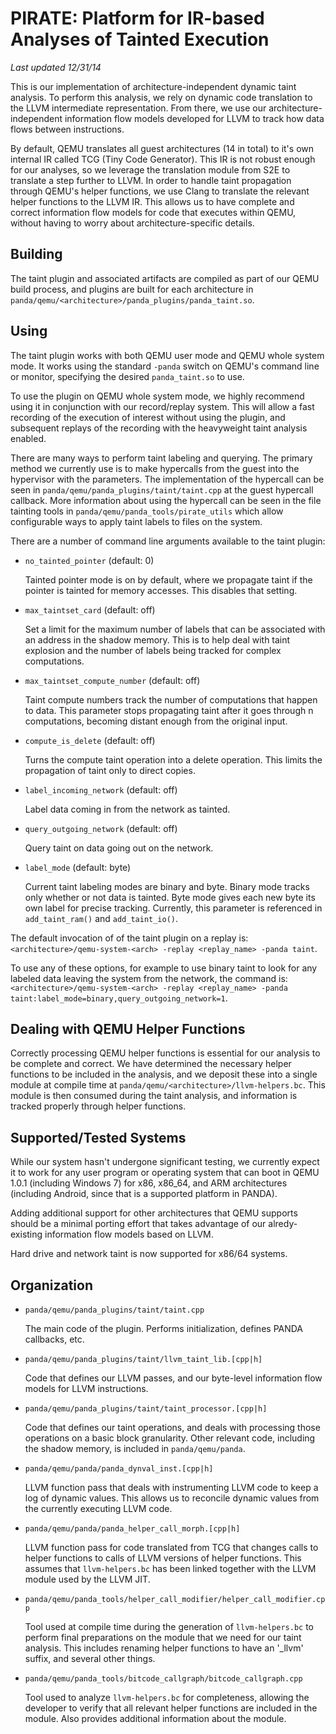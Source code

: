 PIRATE: Platform for IR-based Analyses of Tainted Execution
========

*Last updated 12/31/14*

This is our implementation of architecture-independent dynamic taint analysis.
To perform this analysis, we rely on dynamic code translation to the LLVM
intermediate representation.  From there, we use our architecture-independent
information flow models developed for LLVM to track how data flows between
instructions.

By default, QEMU translates all guest architectures (14 in total) to it's own
internal IR called TCG (Tiny Code Generator).  This IR is not robust enough for
our analyses, so we leverage the translation module from S2E to translate a step
further to LLVM.  In order to handle taint propagation through QEMU's helper
functions, we use Clang to translate the relevant helper functions to the LLVM
IR.  This allows us to have complete and correct information flow models for
code that executes within QEMU, without having to worry about
architecture-specific details.

Building
--------
The taint plugin and associated artifacts are compiled as part of our QEMU build
process, and plugins are built for each architecture in
`panda/qemu/<architecture>/panda_plugins/panda_taint.so`.

Using
--------
The taint plugin works with both QEMU user mode and QEMU whole system mode.  It
works using the standard `-panda` switch on QEMU's command line or
monitor, specifying the desired `panda_taint.so` to use.

To use the plugin on QEMU whole system mode, we highly recommend using it in
conjunction with our record/replay system.  This will allow a fast recording of
the execution of interest without using the plugin, and subsequent replays of
the recording with the heavyweight taint analysis enabled.

There are many ways to perform taint labeling and querying.  The primary method
we currently use is to make hypercalls from the guest into the hypervisor with
the parameters.  The implementation of the hypercall can be seen in
`panda/qemu/panda_plugins/taint/taint.cpp` at the guest hypercall callback.
More information about using the hypercall can be seen in the file tainting
tools in `panda/qemu/panda_tools/pirate_utils` which allow configurable
ways to apply taint labels to files on the system.

There are a number of command line arguments available to the taint plugin:

* `no_tainted_pointer` (default: 0)

   Tainted pointer mode is on by default, where we propagate taint if the
   pointer is tainted for memory accesses.  This disables that setting.

* `max_taintset_card` (default: off)

   Set a limit for the maximum number of labels that can be associated with an
   address in the shadow memory.  This is to help deal with taint explosion and
   the number of labels being tracked for complex computations.

* `max_taintset_compute_number` (default: off)

   Taint compute numbers track the number of computations that happen to data.
   This parameter stops propagating taint after it goes through n computations,
   becoming distant enough from the original input.

* `compute_is_delete` (default: off)

   Turns the compute taint operation into a delete operation.  This limits the
   propagation of taint only to direct copies.

* `label_incoming_network` (default: off)

   Label data coming in from the network as tainted.

* `query_outgoing_network` (default: off)

   Query taint on data going out on the network.

* `label_mode` (default: byte)

   Current taint labeling modes are binary and byte.  Binary mode tracks only
   whether or not data is tainted.  Byte mode gives each new byte its own label
   for precise tracking.  Currently, this parameter is referenced in
   `add_taint_ram()` and `add_taint_io()`.

The default invocation of of the taint plugin on a replay is:
`<architecture>/qemu-system-<arch> -replay <replay_name> -panda taint`.

To use any of these options, for example to use binary taint to look for any
labeled data leaving the system from the network, the command is:
`<architecture>/qemu-system-<arch> -replay <replay_name> -panda
taint:label_mode=binary,query_outgoing_network=1`.

Dealing with QEMU Helper Functions
--------
Correctly processing QEMU helper functions is essential for our analysis to be
complete and correct.  We have determined the necessary helper functions to be
included in the analysis, and we deposit these into a single module at compile
time at `panda/qemu/<architecture>/llvm-helpers.bc`.  This module is then
consumed during the taint analysis, and information is tracked properly through
helper functions.

Supported/Tested Systems
--------
While our system hasn't undergone significant testing, we currently expect it to
work for any user program or operating system that can boot in QEMU 1.0.1
(including Windows 7) for x86, x86_64, and ARM architectures (including
Android, since that is a supported platform in PANDA).

Adding additional support for other architectures that QEMU supports should be a
minimal porting effort that takes advantage of our alredy-existing information
flow models based on LLVM.

Hard drive and network taint is now supported for x86/64 systems.

Organization
--------
* `panda/qemu/panda_plugins/taint/taint.cpp`
    
   The main code of the plugin.  Performs initialization, defines PANDA
   callbacks, etc.

* `panda/qemu/panda_plugins/taint/llvm_taint_lib.[cpp|h]`

   Code that defines our LLVM passes, and our byte-level information flow models
   for LLVM instructions.
   
* `panda/qemu/panda_plugins/taint/taint_processor.[cpp|h]`

   Code that defines our taint operations, and deals with processing those
   operations on a basic block granularity.  Other relevant code, including the
   shadow memory, is included in `panda/qemu/panda`.

* `panda/qemu/panda/panda_dynval_inst.[cpp|h]`

   LLVM function pass that deals with instrumenting LLVM code to keep a log of
   dynamic values.  This allows us to reconcile dynamic values from the
   currently executing LLVM code.
   
* `panda/qemu/panda/panda_helper_call_morph.[cpp|h]`

   LLVM function pass for code translated from TCG that changes calls to helper
   functions to calls of LLVM versions of helper functions.  This assumes that
   `llvm-helpers.bc` has been linked together with the LLVM module used by the
   LLVM JIT.

* `panda/qemu/panda_tools/helper_call_modifier/helper_call_modifier.cpp`

   Tool used at compile time during the generation of `llvm-helpers.bc` to
   perform final preparations on the module that we need for our taint analysis.
   This includes renaming helper functions to have an '_llvm' suffix, and
   several other things.

* `panda/qemu/panda_tools/bitcode_callgraph/bitcode_callgraph.cpp`

   Tool used to analyze `llvm-helpers.bc` for completeness, allowing the
   developer to verify that all relevant helper functions are included in the
   module.  Also provides additional information about the module.


